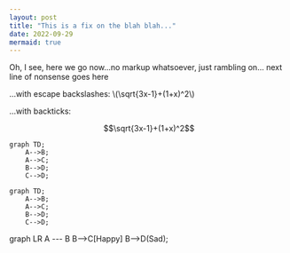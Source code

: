 ```yaml
---
layout: post
title: "This is a fix on the blah blah..."
date: 2022-09-29
mermaid: true
---
```


Oh, I see, here we go now...no markup whatsoever, just rambling on...
next line of nonsense goes here

...with escape backslashes: \\(\sqrt{3x-1}+(1+x)^2\\)

...with backticks:

```math
\sqrt{3x-1}+(1+x)^2
```


````mermaid
graph TD;
    A-->B;
    A-->C;
    B-->D;
    C-->D;
````


```mermaid
graph TD;
    A-->B;
    A-->C;
    B-->D;
    C-->D;
```

<div class="mermaid">
graph LR
    A --- B
    B-->C[Happy]
    B-->D(Sad);
</div>
